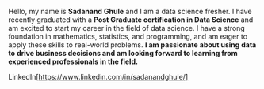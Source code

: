 Hello, my name is **Sadanand Ghule** and I am a data science fresher. I have recently graduated with a **Post Graduate certification in Data Science** and am excited to start my career in the field of data science. I have a strong foundation in mathematics, statistics, and programming, and am eager to apply these skills to real-world problems. **I am passionate about using data to drive business decisions and am looking forward to learning from experienced professionals in the field.**

LinkedIn[https://www.linkedin.com/in/sadanandghule/]

<!---
ghulesada/ghulesada is a ✨ special ✨ repository because its `README.md` (this file) appears on your GitHub profile.
You can click the Preview link to take a look at your changes.
--->
